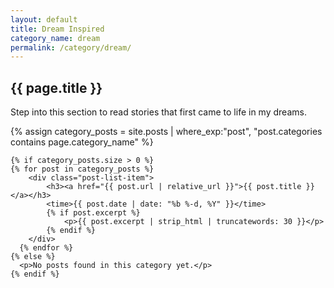 ```yaml
---
layout: default
title: Dream Inspired
category_name: dream
permalink: /category/dream/
---
```


<div class="category-page">
    <h2 class="category-title">{{ page.title }}</h2>

  <p class="category-description">
      Step into this section to read stories that first came to life in my dreams.
  </p>

  <div class="posts-list">
    {% assign category_posts = site.posts | where_exp:"post", "post.categories contains page.category_name" %}

    {% if category_posts.size > 0 %}
    {% for post in category_posts %}
        <div class="post-list-item">
            <h3><a href="{{ post.url | relative_url }}">{{ post.title }}</a></h3>
            <time>{{ post.date | date: "%b %-d, %Y" }}</time>
            {% if post.excerpt %}
                <p>{{ post.excerpt | strip_html | truncatewords: 30 }}</p>
            {% endif %}
        </div>
      {% endfor %}
    {% else %}
      <p>No posts found in this category yet.</p>
    {% endif %}
  </div>
</div>

